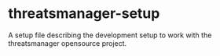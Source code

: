 # threatsmanager-setup
A setup file describing the development setup to work with the threatsmanager opensource project.
